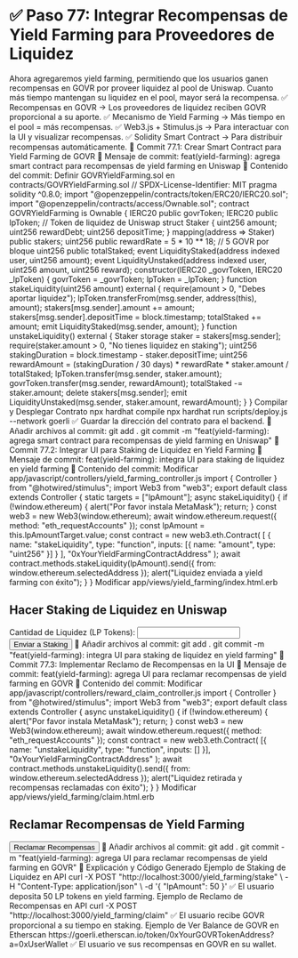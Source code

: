 # ✅ Paso 77: Integrar Recompensas de Yield Farming para Proveedores de Liquidez

Ahora agregaremos yield farming, permitiendo que los usuarios ganen recompensas en GOVR por proveer liquidez al pool de Uniswap. Cuanto más tiempo mantengan su liquidez en el pool, mayor será la recompensa.
✅ Recompensas en GOVR → Los proveedores de liquidez reciben GOVR proporcional a su aporte.
✅ Mecanismo de Yield Farming → Más tiempo en el pool = más recompensas.
✅ Web3.js + Stimulus.js → Para interactuar con la UI y visualizar recompensas.
✅ Solidity Smart Contract → Para distribuir recompensas automáticamente.
📌 Commit 77.1: Crear Smart Contract para Yield Farming de GOVR
🔹 Mensaje de commit:
feat(yield-farming): agrega smart contract para recompensas de yield farming en Uniswap
🔹 Contenido del commit:
Definir GOVRYieldFarming.sol en contracts/GOVRYieldFarming.sol
// SPDX-License-Identifier: MIT
pragma solidity ^0.8.0;
import "@openzeppelin/contracts/token/ERC20/IERC20.sol";
import "@openzeppelin/contracts/access/Ownable.sol";
contract GOVRYieldFarming is Ownable {
    IERC20 public govrToken;
    IERC20 public lpToken; // Token de liquidez de Uniswap
    struct Staker {
        uint256 amount;
        uint256 rewardDebt;
        uint256 depositTime;
    }
    mapping(address => Staker) public stakers;
    uint256 public rewardRate = 5 * 10 ** 18; // 5 GOVR por bloque
    uint256 public totalStaked;
    event LiquidityStaked(address indexed user, uint256 amount);
    event LiquidityUnstaked(address indexed user, uint256 amount, uint256 reward);
    constructor(IERC20 _govrToken, IERC20 _lpToken) {
        govrToken = _govrToken;
        lpToken = _lpToken;
    }
    function stakeLiquidity(uint256 amount) external {
        require(amount > 0, "Debes aportar liquidez");
        lpToken.transferFrom(msg.sender, address(this), amount);
        stakers[msg.sender].amount += amount;
        stakers[msg.sender].depositTime = block.timestamp;
        totalStaked += amount;
        emit LiquidityStaked(msg.sender, amount);
    }
    function unstakeLiquidity() external {
        Staker storage staker = stakers[msg.sender];
        require(staker.amount > 0, "No tienes liquidez en staking");
        uint256 stakingDuration = block.timestamp - staker.depositTime;
        uint256 rewardAmount = (stakingDuration / 30 days) * rewardRate * staker.amount / totalStaked;
        lpToken.transfer(msg.sender, staker.amount);
        govrToken.transfer(msg.sender, rewardAmount);
        totalStaked -= staker.amount;
        delete stakers[msg.sender];
        emit LiquidityUnstaked(msg.sender, staker.amount, rewardAmount);
    }
}
Compilar y Desplegar Contrato
npx hardhat compile
npx hardhat run scripts/deploy.js --network goerli
✅ Guardar la dirección del contrato para el backend.
🔹 Añadir archivos al commit:
git add .
git commit -m "feat(yield-farming): agrega smart contract para recompensas de yield farming en Uniswap"
📌 Commit 77.2: Integrar UI para Staking de Liquidez en Yield Farming
🔹 Mensaje de commit:
feat(yield-farming): integra UI para staking de liquidez en yield farming
🔹 Contenido del commit:
Modificar app/javascript/controllers/yield_farming_controller.js
import { Controller } from "@hotwired/stimulus";
import Web3 from "web3";
export default class extends Controller {
  static targets = ["lpAmount"];
  async stakeLiquidity() {
    if (!window.ethereum) {
      alert("Por favor instala MetaMask");
      return;
    }
    const web3 = new Web3(window.ethereum);
    await window.ethereum.request({ method: "eth_requestAccounts" });
    const lpAmount = this.lpAmountTarget.value;
    const contract = new web3.eth.Contract(
      [
        { name: "stakeLiquidity", type: "function", inputs: [{ name: "amount", type: "uint256" }] }
      ],
      "0xYourYieldFarmingContractAddress"
    );
    await contract.methods.stakeLiquidity(lpAmount).send({ from: window.ethereum.selectedAddress });
    alert("Liquidez enviada a yield farming con éxito");
  }
}
Modificar app/views/yield_farming/index.html.erb
<h2>Hacer Staking de Liquidez en Uniswap</h2>
<label>Cantidad de Liquidez (LP Tokens):</label>
<input type="text" data-yield-farming-target="lpAmount">
<button data-controller="yield-farming" data-action="click->yield-farming#stakeLiquidity">
  Enviar a Staking
</button>
🔹 Añadir archivos al commit:
git add .
git commit -m "feat(yield-farming): integra UI para staking de liquidez en yield farming"
📌 Commit 77.3: Implementar Reclamo de Recompensas en la UI
🔹 Mensaje de commit:
feat(yield-farming): agrega UI para reclamar recompensas de yield farming en GOVR
🔹 Contenido del commit:
Modificar app/javascript/controllers/reward_claim_controller.js
import { Controller } from "@hotwired/stimulus";
import Web3 from "web3";
export default class extends Controller {
  async unstakeLiquidity() {
    if (!window.ethereum) {
      alert("Por favor instala MetaMask");
      return;
    }
    const web3 = new Web3(window.ethereum);
    await window.ethereum.request({ method: "eth_requestAccounts" });
    const contract = new web3.eth.Contract(
      [{ name: "unstakeLiquidity", type: "function", inputs: [] }],
      "0xYourYieldFarmingContractAddress"
    );
    await contract.methods.unstakeLiquidity().send({ from: window.ethereum.selectedAddress });
    alert("Liquidez retirada y recompensas reclamadas con éxito");
  }
}
Modificar app/views/yield_farming/claim.html.erb
<h2>Reclamar Recompensas de Yield Farming</h2>
<button data-controller="reward-claim" data-action="click->reward-claim#unstakeLiquidity">
  Reclamar Recompensas
</button>
🔹 Añadir archivos al commit:
git add .
git commit -m "feat(yield-farming): agrega UI para reclamar recompensas de yield farming en GOVR"
📝 Explicación y Código Generado
Ejemplo de Staking de Liquidez en API
curl -X POST "http://localhost:3000/yield_farming/stake" \
  -H "Content-Type: application/json" \
  -d '{ "lpAmount": 50 }'
✅ El usuario deposita 50 LP tokens en yield farming.
Ejemplo de Reclamo de Recompensas en API
curl -X POST "http://localhost:3000/yield_farming/claim"
✅ El usuario recibe GOVR proporcional a su tiempo en staking.
Ejemplo de Ver Balance de GOVR en Etherscan
https://goerli.etherscan.io/token/0xYourGOVRTokenAddress?a=0xUserWallet
✅ El usuario ve sus recompensas en GOVR en su wallet.
